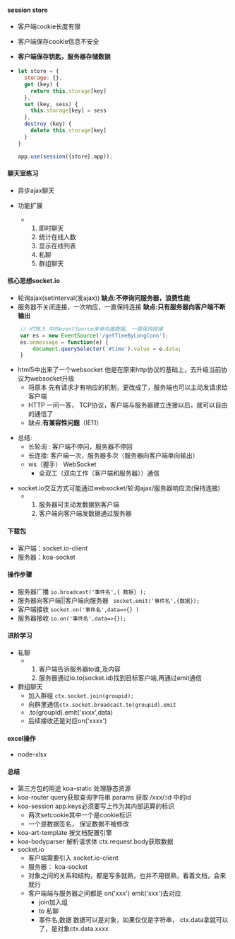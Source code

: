 #### session store

* 客户端cookie长度有限

* 客户端保存cookie信息不安全

* __客户端保存钥匙，服务器存储数据__

* ```js
  let store = {
    storage: {},
    get (key) {
      return this.storage[key]
    },
    set (key, sess) {
      this.storage[key] = sess
    },
    destroy (key) {
      delete this.storage[key]
    }
  } 
  
  app.use(session({store},app));
  ```

#### 聊天室练习

* 异步ajax聊天

* 功能扩展
  * 1. 即时聊天
    2. 统计在线人数
    3. 显示在线列表
    4. 私聊
    5. 群组聊天

#### 核心思想socket.io

- 轮询ajax(setInterval(发ajax))   __缺点:不停询问服务器，浪费性能__
- 服务器不关闭连接，一次响应，一直保持连接 __缺点:只有服务器向客户端不断输出__
```js
    // HTML5 中的eventSource来单向推数据, 一直保持链接
    var es = new EventSource('/getTimeByLongConn');
    es.onmessage = function(e) {
        document.querySelector('#time').value = e.data;
    }

```
- html5中出来了一个websocket   他是在原来http协议的基础上，去升级当前协议为websocket升级
  - 将原本  先有请求才有响应的机制，更改成了，服务端也可以主动发请求给客户端
  - HTTP 一问一答，  TCP协议，客户端与服务器建立连接以后，就可以自由的通信了
  - 缺点:__有兼容性问题__（IE11）



* 总结: 
  * 长轮询 : 客户端不停问，服务器不停回
  * 长连接: 客户端一次，服务器多次（服务器向客户端单向输出）
  * ws（握手） WebSocket
    * 全双工（双向工作（客户端和服务器））通信



- socket.io交互方式可能通过websocket/轮询ajax/服务器响应流(保持连接)
  - 1. 服务器可主动发数据到客户端
    2. 客户端向客户端发数据通过服务器

#### 下载包

- 客户端：socket.io-client
- 服务器：koa-socket

#### 操作步骤

- 服务器广播   ```io.broadcast('事件名',{ 数据} );```
- 服务器向客户端||客户端向服务器  ``` socket.emit('事件名',{数据});```
- 客户端接收  ```socket.on('事件名',data=>{} )```
- 服务器接收  ```io.on('事件名',data=>{});```

#### 进阶学习

- 私聊
  - 1. 客户端告诉服务器to谁,及内容
    2. 服务器通过io.to(socket.id)找到目标客户端,再通过emit通信
- 群组聊天
  - 加入群组 ```ctx.socket.join(groupid);```
  - 向群里通信```ctx.socket.broadcast.to(groupid).emit```
  - .to(groupId).emit('xxxx',data)
  - 后续接收还是对应on('xxxx')

#### excel操作

- node-xlsx 

#### 总结

- 第三方包的用途  koa-static 处理静态资源
- koa-router  query获取查询字符串  params 获取 /xxx/:id 中的id
- koa-session app.keys必须要写上作为其内部运算的标识
  - 两次setcookie其中一个是cookie标识
  - 一个是数据签名， 保证数据不被修改
- koa-art-template 按文档配置引擎
- koa-bodyparser 解析请求体   ctx.request.body获取数据
- socket.io
  - 客户端需要引入  socket.io-client
  - 服务器： koa-socket
  - 对象之间的关系和结构，都是写多就熟，也并不用很熟，看着文档，会来就行
  - 客户端端与服务器之间都是  on('xxx')  emit('xxx')去对应
    - join加入组
    - to 私聊
    - 事件名,数据    数据可以是对象，如果仅仅是字符串，  ctx.data拿就可以了，是对象ctx.data.xxxx







